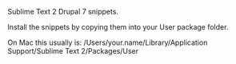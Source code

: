 Sublime Text 2 Drupal 7 snippets.

Install the snippets by copying them into your User package folder.

On Mac this usually is: /Users/your.name/Library/Application Support/Sublime Text 2/Packages/User